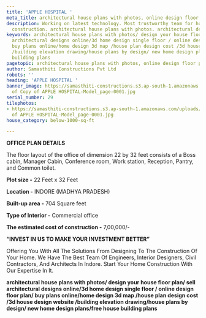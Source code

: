```yaml
---
title: 'APPLE HOSPITAL '
meta_title: architectural house plans with photos, online design floor plan.
description: Working on latest technology. Most trustworthy team for house c& building
  construction. architectural house plans with photos. architectural designs online.
keywords: architectural house plans with photos/ design your house floor plan/ sell
  architectural designs online/3d home design single floor / online design floor plan/
  buy plans online/home design 3d map /house plan design cost /3d house design website
  /building elevation drawing/house plans by design/ new home design plans/free house
  building plans
pagetopic: architectural house plans with photos, online design floor plan.
author: Samasthiti Constructions Pvt Ltd
robots: ''
heading: 'APPLE HOSPITAL '
banner_image: https://samasthiti-constructions.s3.ap-south-1.amazonaws.com/uploads/Copy
  of Copy of APPLE HOSPITAL-Model_page-0001.jpg
serial_number: 29
tilephotos:
- https://samasthiti-constructions.s3.ap-south-1.amazonaws.com/uploads/Copy of Copy
  of APPLE HOSPITAL-Model_page-0001.jpg
house_category: below-1000-sq-ft

---
```

**OFFICE PLAN DETAILS**

The floor layout of the office of dimension 22 by 32 feet consists of a Boss cabin, Manager Cabin, Conference room, Work station, Reception, Pantry, and Common toilet.

**Plot size -** 22 Feet x 32 Feet

**Location -** INDORE (MADHYA PRADESH)

**Built-up area -** 704 Square feet

**Type of Interior -** Commercial office

**The estimated cost of construction -** 7,00,000/-

**“INVEST IN US TO MAKE YOUR INVESTMENT BETTER”**

Offering You With All The Solutions From Designing To The Construction Of Your Home. We Have The Best Team Of Engineers, Interior Designers, Civil Contractors, And Architects In Indore. Start Your Home Construction With Our Expertise In It.

**architectural house plans with photos/ design your house floor plan/ sell architectural designs online/3d home design single floor / online design floor plan/ buy plans online/home design 3d map /house plan design cost /3d house design website /building elevation drawing/house plans by design/ new home design plans/free house building plans**